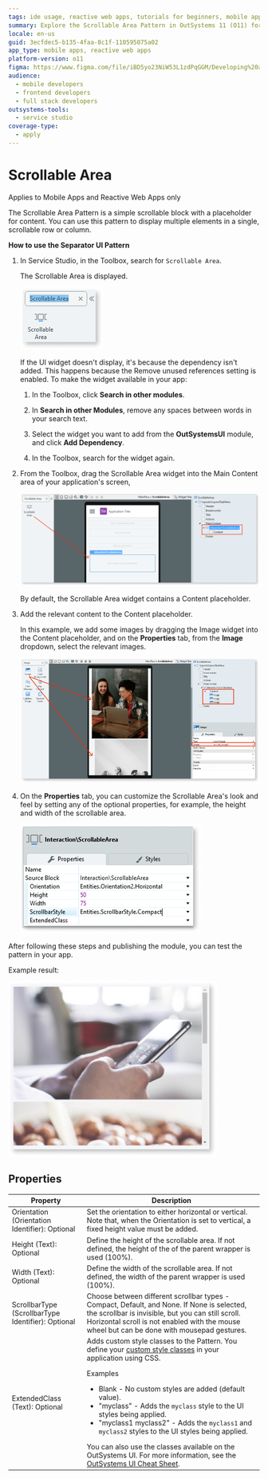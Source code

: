 ```yaml
---
tags: ide usage, reactive web apps, tutorials for beginners, mobile app development, ui patterns
summary: Explore the Scrollable Area Pattern in OutSystems 11 (O11) for creating scrollable content blocks in mobile and reactive web apps.
locale: en-us
guid: 3ecfdec5-b135-4faa-8c1f-110595075a02
app_type: mobile apps, reactive web apps
platform-version: o11
figma: https://www.figma.com/file/iBD5yo23NiW53L1zdPqGGM/Developing%20an%20Application?node-id=653:417
audience:
  - mobile developers
  - frontend developers
  - full stack developers
outsystems-tools:
  - service studio
coverage-type:
  - apply
---
```


# Scrollable Area

<div class="info" markdown="1">

Applies to Mobile Apps and Reactive Web Apps only

</div>

The Scrollable Area Pattern is a simple scrollable block with a placeholder for content. You can use this pattern to display multiple elements in a single, scrollable row or column.

**How to use the Separator UI Pattern**

1. In Service Studio, in the Toolbox, search for `Scrollable Area`.

    The Scrollable Area is displayed.

    ![Screenshot of the Scrollable Area widget in the Service Studio toolbox](images/scrollwidget-ss.png "Scrollable Area Widget in Service Studio")

    If the UI widget doesn't display, it's because the dependency isn't added. This happens because the Remove unused references setting is enabled. To make the widget available in your app:

    1. In the Toolbox, click **Search in other modules**.

    1. In **Search in other Modules**, remove any spaces between words in your search text.
    
    1. Select the widget you want to add from the **OutSystemsUI** module, and click **Add Dependency**. 
    
    1. In the Toolbox, search for the widget again.

1. From the Toolbox, drag the Scrollable Area widget into the Main Content area of your application's screen, 

    ![Dragging the Scrollable Area widget into the Main Content area of an application screen](images/scrolldrag-ss.png "Dragging Scrollable Area Widget to Screen")

    By default, the Scrollable Area widget contains a Content placeholder.
   
1. Add the relevant content to the Content placeholder.

    In this example, we add some images by dragging the Image widget into the Content placeholder, and on the **Properties** tab, from the **Image** dropdown, select the relevant images.

    ![Adding images to the Content placeholder of the Scrollable Area widget](images/scrollimage-ss.png "Adding Images to Content Placeholder")
    
1. On the **Properties** tab, you can customize the Scrollable Area's look and feel by setting any of the optional properties, for example, the height and width of the scrollable area. 

    ![Customizing the Scrollable Area's properties in the Properties tab](images/scrollprop-ss.png "Setting Optional Properties of Scrollable Area")

After following these steps and publishing the module, you can test the pattern in your app.

Example result:

![Example result showing a Scrollable Area with content in an application](images/scrollexample.png "Example of Scrollable Area in an App")

## Properties

| **Property**                                       | **Description**                                                                                                                                                                                                                                                                                                                                                                                                                                                                                                                                                                                                                         |
|----------------------------------------------------|-----------------------------------------------------------------------------------------------------------------------------------------------------------------------------------------------------------------------------------------------------------------------------------------------------------------------------------------------------------------------------------------------------------------------------------------------------------------------------------------------------------------------------------------------------------------------------------------------------------------------------------------|
| Orientation (Orientation Identifier): Optional     | Set the orientation to either horizontal or vertical. Note that, when the Orientation is set to vertical, a fixed height value must be added.                                                                                                                                                                                                                                                                                                                                                                                                                                                                                           |
| Height (Text): Optional                            | Define the height of the scrollable area. If not defined, the height of the of the parent wrapper is used (100%).                                                                                                                                                                                                                                                                                                                                                                                                                                                                                                                       |
| Width (Text): Optional                             | Define the width of the scrollable area. If not defined, the width of the parent wrapper is used (100%).                                                                                                                                                                                                                                                                                                                                                                                                                                                                                                                                |
| ScrollbarType (ScrollbarType Identifier): Optional | Choose between different scrollbar types - Compact, Default, and None. If None is selected, the scrollbar is invisible, but you can still scroll. Horizontal scroll is not enabled with the mouse wheel but can be done with mousepad gestures.                                                                                                                                                                                                                                                                                                                                                                                         |
| ExtendedClass (Text): Optional                     | Adds custom style classes to the Pattern. You define your [custom style classes](../../../look-feel/css.md) in your application using CSS. <p>Examples <ul><li>Blank - No custom styles are added (default value).</li><li>"myclass" - Adds the ``myclass`` style to the UI styles being applied.</li><li>"myclass1 myclass2" - Adds the ``myclass1`` and ``myclass2`` styles to the UI styles being applied.</li></ul></p>You can also use the classes available on the OutSystems UI. For more information, see the [OutSystems UI Cheat Sheet](https://outsystemsui.outsystems.com/OutSystemsUIWebsite/CheatSheet). |
